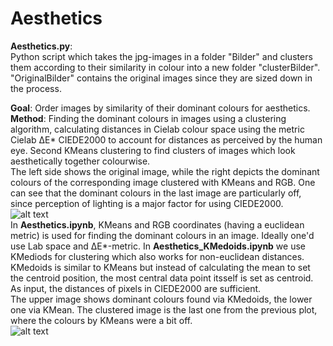 # Aesthetics

 **Aesthetics.py**: <br />
 Python script which takes the jpg-images in a folder "Bilder" and clusters them according to their similarity in colour into a new folder "clusterBilder". "OriginalBilder" contains the original images since they are sized down in the process.<br />

  **Goal**: Order images by similarity of their dominant colours for aesthetics.<br />
  **Method**: Finding the dominant colours in images using a clustering algorithm, calculating distances in Cielab colour space using the metric Cielab ΔE* CIEDE2000 to account for distances as perceived by the human eye. Second KMeans clustering to find clusters of images which look aesthetically together colourwise.<br />
    The left side shows the original image, while the right depicts the dominant colours of the corresponding image clustered with KMeans and RGB. One can see that the dominant colours in the last image are particularly off, since perception of lighting is a major factor for using CIEDE2000.<br />
  ![alt text](https://github.com/Kokostino/Aesthetics/blob/main/files/cluster1.PNG?raw=true)<br />
  In **Aesthetics.ipynb**, KMeans and RGB coordinates (having a euclidean metric) is used for finding the dominant colours in an image. Ideally one'd use Lab space and ΔE*-metric. In **Aesthetics_KMedoids.ipynb** we use KMediods for clustering which also works for non-euclidean distances. KMedoids is similar to KMeans but instead of calculating the mean to set the centroid position, the most central data point itsself is set as centroid. As input, the distances of pixels in CIEDE2000 are sufficient.<br />
  The upper image shows dominant colours found via KMedoids, the lower one via KMean. The clustered image is the last one from the previous plot, where the colours by KMeans were a bit off.<br />
  ![alt text](https://github.com/Kokostino/Aesthetics/blob/main/files/MedvsMean.PNG)<br />
 

